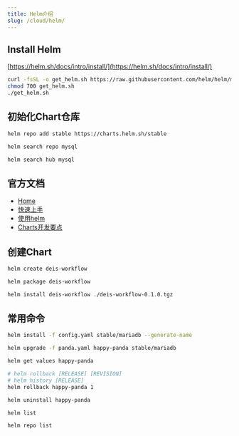 ```yaml
---
title: Helm介绍
slug: /cloud/helm/
---
```


## Install Helm
[https://helm.sh/docs/intro/install/](https://helm.sh/docs/intro/install/)

```bash
curl -fsSL -o get_helm.sh https://raw.githubusercontent.com/helm/helm/master/scripts/get-helm-3
chmod 700 get_helm.sh
./get_helm.sh
```

## 初始化Chart仓库

```bash
helm repo add stable https://charts.helm.sh/stable

helm search repo mysql

helm search hub mysql
```

## 官方文档

- [Home](https://helm.sh/docs/)
- [快速上手](https://helm.sh/docs/intro/quickstart/)
- [使用helm](https://helm.sh/docs/intro/using_helm/)
- [Charts开发要点](https://helm.sh/docs/howto/charts_tips_and_tricks/)

## 创建Chart

```bash
helm create deis-workflow

helm package deis-workflow

helm install deis-workflow ./deis-workflow-0.1.0.tgz
```

## 常用命令

```bash
helm install -f config.yaml stable/mariadb --generate-name

helm upgrade -f panda.yaml happy-panda stable/mariadb

helm get values happy-panda

# helm rollback [RELEASE] [REVISION]
# helm history [RELEASE]
helm rollback happy-panda 1

helm uninstall happy-panda

helm list

helm repo list
```
